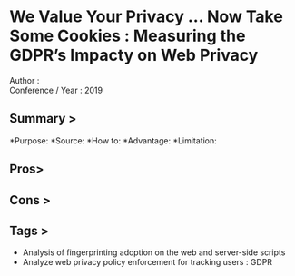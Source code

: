 We Value Your Privacy … Now Take Some Cookies : Measuring the GDPR’s Impacty on Web Privacy
================================================================================
Author :
<br> Conference / Year : 2019

Summary >
---------
*Purpose:
*Source:
*How to:
*Advantage:
*Limitation:

Pros>
-----

Cons > 
------

Tags >
------
* Analysis of fingerprinting adoption on the web and server-side scripts
* Analyze web privacy policy enforcement for tracking users : GDPR
